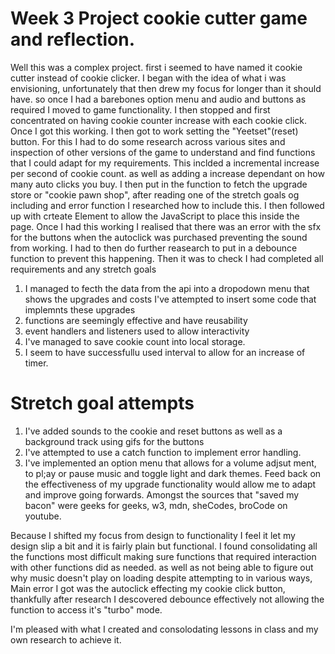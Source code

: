# Week 3 Project cookie cutter game and reflection.

Well this was a complex project. first i seemed to have named it cookie cutter instead of cookie clicker.
I began with the idea of what i was envisioning, unfortunately that then drew my focus for longer than it should have. so once I had a barebones option menu and audio and buttons as required I moved to game functionality.
I then stopped and first concentrated on having cookie counter increase with each cookie click. Once I got this working. I then got to work setting the "Yeetset"(reset) button. For this I had to do some research across various sites and inspection of other versions of the game to understand and find functions that I could adapt for my requirements.
This inclded a incremental increase per second of cookie count. as well as adding a increase dependant on how many auto clicks you buy.
I then put in the function to fetch the upgrade store or "cookie pawn shop", after reading one of the stretch goals og including and error function I researched how to include this.
I then followed up with crteate Element to allow the JavaScript to place this inside the page.
Once I had this working I realised that there was an error with the sfx for the buttons when the autoclick was purchased preventing the sound from working. I had to then do further reasearch to put in a debounce function to prevent this happening.
Then it was to check I had completed all requirements and any stretch goals

1. I managed to fecth the data from the api into a dropodown menu that shows the upgrades and costs
   I've attempted to insert some code that implemnts these upgrades
2. functions are seemingly effective and have reusability
3. event handlers and listeners used to allow interactivity
4. I've managed to save cookie count into local storage.
5. I seem to have successfullu used interval to allow for an increase of timer.

# Stretch goal attempts

1. I've added sounds to the cookie and reset buttons as well as a background track using gifs for the buttons
2. I've attempted to use a catch function to implement error handling.
3. I've implemented an option menu that allows for a volume adjsut ment, to pl;ay or pause music and toggle light and dark themes.
   Feed back on the effectiveness of my upgrade functionality would allow me to adapt and improve going forwards.
   Amongst the sources that "saved my bacon" were geeks for geeks, w3, mdn, sheCodes, broCode on youtube.

Because I shifted my focus from design to functionality I feel it let my design slip a bit and it is fairly plain but functional.
I found consolidating all the functions most difficult making sure functions that required interaction with other functions did as needed. as well as not being able to figure out why music doesn't play on loading despite attempting to in various ways,
Main error I got was the autoclick effecting my cookie click button, thankfully after research I descovered debounce effectively not allowing the function to access it's "turbo" mode.

I'm pleased with what I created and consolodating lessons in class and my own research to achieve it.
